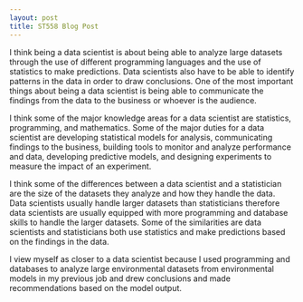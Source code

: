 ```yaml
---
layout: post
title: ST558 Blog Post  
---
```


I think being a data scientist is about being able to analyze large datasets through the use of different programming languages and the use of statistics to make predictions. Data scientists also have to be able to identify patterns in the data in order to draw conclusions. One of the most important things about being a data scientist is being able to communicate the findings from the data to the business or whoever is the audience.

I think some of the major knowledge areas for a data scientist are statistics, programming, and mathematics. Some of the major duties for a data scientist are developing statistical models for analysis, communicating findings to the business, building tools to monitor and analyze performance and data, developing predictive models, and designing experiments to measure the impact of an experiment.

I think some of the differences between a data scientist and a statistician are the size of the datasets they analyze and how they handle the data. Data scientists usually handle larger datasets than statisticians therefore data scientists are usually equipped with more programming and database skills to handle the larger datasets. Some of the similarities are data scientists and statisticians both use statistics and make predictions based on the findings in the data.

I view myself as closer to a data scientist because I used programming and databases to analyze large environmental datasets from environmental models in my previous job and drew conclusions and made recommendations based on the model output.



